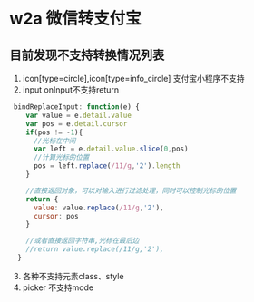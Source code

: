 # w2a 微信转支付宝
## 目前发现不支持转换情况列表

1. icon[type=circle],icon[type=info_circle] 支付宝小程序不支持
2. input onInput不支持return
```js
 bindReplaceInput: function(e) {
    var value = e.detail.value
    var pos = e.detail.cursor
    if(pos != -1){
      //光标在中间
      var left = e.detail.value.slice(0,pos)
      //计算光标的位置
      pos = left.replace(/11/g,'2').length
    }

    //直接返回对象，可以对输入进行过滤处理，同时可以控制光标的位置
    return {
      value: value.replace(/11/g,'2'),
      cursor: pos
    }

    //或者直接返回字符串,光标在最后边
    //return value.replace(/11/g,'2'),
  }
```
3. 各种不支持元素class、style
4. picker 不支持mode

